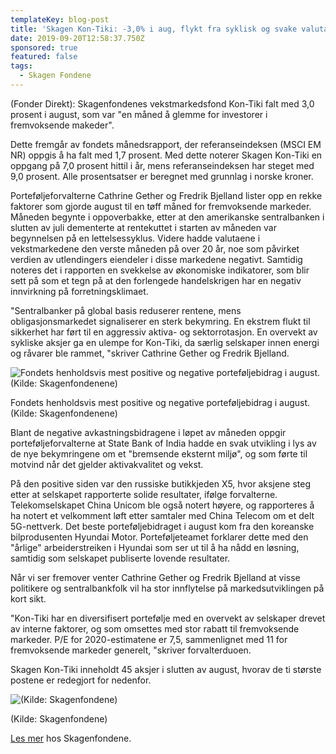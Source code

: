 ```yaml
---
templateKey: blog-post
title: 'Skagen Kon-Tiki: -3,0% i aug, flykt fra syklisk og svake valutaer'
date: 2019-09-20T12:58:37.750Z
sponsored: true
featured: false
tags:
  - Skagen Fondene
---
```

(Fonder Direkt): Skagenfondenes vekstmarkedsfond Kon-Tiki falt med 3,0 prosent i august, som var "en måned å glemme for investorer i fremvoksende makeder".



Dette fremgår av fondets månedsrapport, der referanseindeksen (MSCI EM NR) oppgis å ha falt med 1,7 prosent. Med dette noterer Skagen Kon-Tiki en oppgang på 7,0 prosent hittil i år, mens referanseindeksen har steget med 9,0 prosent. Alle prosentsatser er beregnet med grunnlag i norske kroner.



Porteføljeforvalterne Cathrine Gether og Fredrik Bjelland lister opp en rekke faktorer som gjorde august til en tøff måned for fremvoksende markeder. Måneden begynte i oppoverbakke, etter at den amerikanske sentralbanken i slutten av juli dementerte at rentekuttet i starten av måneden var begynnelsen på en lettelsessyklus. Videre hadde valutaene i vekstmarkedene den verste måneden på over 20 år, noe som påvirket verdien av utlendingers eiendeler i disse markedene negativt. Samtidig noteres det i rapporten en svekkelse av økonomiske indikatorer, som blir sett på som et tegn på at den forlengede handelskrigen har en negativ innvirkning på forretningsklimaet.



"Sentralbanker på global basis reduserer rentene, mens obligasjonsmarkedet signaliserer en sterk bekymring. En ekstrem flukt til sikkerhet har ført til en aggressiv aktiva- og sektorrotasjon. En overvekt av sykliske aksjer ga en ulempe for Kon-Tiki, da særlig selskaper innen energi og råvarer ble rammet, "skriver Cathrine Gether og Fredrik Bjelland.

![Fondets henholdsvis mest positive og negative porteføljebidrag i august. (Kilde: Skagenfondenene)](/img/skagen-tiki.png "Fondets henholdsvis mest positive og negative porteføljebidrag i august. (Kilde: Skagenfondenene)")

<span class="image-caption">Fondets henholdsvis mest positive og negative porteføljebidrag i august. (Kilde: Skagenfondenene)</span>

Blant de negative avkastningsbidragene i løpet av måneden oppgir porteføljeforvalterne at State Bank of India hadde en svak utvikling i lys av de nye bekymringene om et "bremsende eksternt miljø", og som førte til motvind når det gjelder aktivakvalitet og vekst.



På den positive siden var den russiske butikkjeden X5, hvor aksjene steg etter at selskapet rapporterte solide resultater, ifølge forvalterne. Telekomselskapet China Unicom ble også notert høyere, og rapporteres å ha notert et velkomment løft etter samtaler med China Telecom om et delt 5G-nettverk. Det beste porteføljebidraget i august kom fra den koreanske bilprodusenten Hyundai Motor. Porteføljeteamet forklarer dette med den "årlige" arbeiderstreiken i Hyundai som ser ut til å ha nådd en løsning, samtidig som selskapet publiserte lovende resultater.



Når vi ser fremover venter Cathrine Gether og Fredrik Bjelland at visse politikere og sentralbankfolk vil ha stor innflytelse på markedsutviklingen på kort sikt.



"Kon-Tiki har en diversifisert portefølje med en overvekt av selskaper drevet av interne faktorer, og som omsettes med stor rabatt til fremvoksende markeder. P/E for 2020-estimatene er 7,5, sammenlignet med 11 for fremvoksende markeder generelt, "skriver forvalterduoen.



Skagen Kon-Tiki inneholdt 45 aksjer i slutten av august, hvorav de ti største postene er redegjort for nedenfor.



![(Kilde: Skagenfondene)](/img/skagen-tiki2.png "(Kilde: Skagenfondene)")

<span class="image-caption">(Kilde: Skagenfondene)</span>

[Les mer](https://www.skagenfondene.no/globalassets/pdfs/status-reports/norway/skagen-kon-tiki-a/2019/20190831_skagen-kon-tiki-a-august.pdf) hos Skagenfondene.
